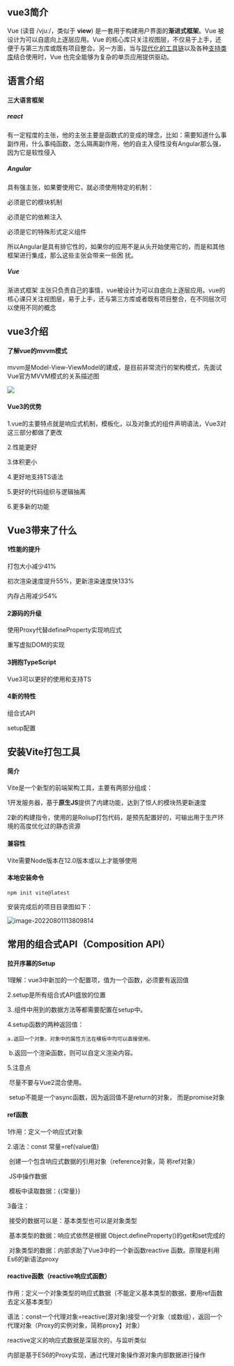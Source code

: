 ## vue3简介

Vue (读音 /vjuː/，类似于 **view**) 是一套用于构建用户界面的**渐进式框架**。Vue 被设计为可以自底向上逐层应用。Vue 的核心库只关注视图层，不仅易于上手，还便于与第三方库或既有项目整合。另一方面，当与[现代化的工具链](https://v3.cn.vuejs.org/guide/single-file-component.html)以及各种[支持类库](https://github.com/vuejs/awesome-vue#components--libraries)结合使用时，Vue 也完全能够为复杂的单页应用提供驱动。

## 语言介绍

#### 三大语言框架

##### react

有一定程度的主张，他的主张主要是函数式的变成的理念，比如：需要知道什么事副作用，什么事纯函数，怎么隔离副作用，他的自主入侵性没有Angular那么强，因为它是软性侵入

##### Angular

具有强主张，如果要使用它，就必须使用特定的机制：

必须是它的模块机制

必须是它的依赖注入

必须是它的特殊形式定义组件

所以Angular是具有排它性的，如果你的应用不是从头开始使用它的，而是和其他框架进行集成，那么这些主张会带来一些困 扰。

##### Vue

渐进式框架 主张只负责自己的事情，vue被设计为可以自底向上逐层应用。vue的核心课只关注视图层，易于上手，还与第三方库或者既有项目整合，在不同层次可以使用不同的概念

## vue3介绍

#### 了解vue的mvvm模式

mvvm是Model-View-ViewModel的建成，是目前非常流行的架构模式，先面试Vue官方MVVM模式的关系描述图

![](C:\Users\dell\AppData\Roaming\Typora\typora-user-images\image-20220801112439205.png)

#### Vue3的优势

1.vue的主要特点就是响应式机制，模板化，以及对象式的组件声明语法，Vue3对这三部分都做了更改

2.性能更好

3.体积更小

4.更好地支持TS语法

5.更好的代码组织与逻辑抽离

6.更多新的功能

## Vue3带来了什么

#### 1性能的提升

打包大小减少41%

初次渲染速度提升55%，更新渲染速度快133%

内存占用减少54%

#### 2源码的升级

使用Proxy代替defineProperty实现响应式

重写虚拟DOM的实现

#### 3拥抱TypeScript

Vue3可以更好的使用和支持TS

#### 4新的特性

组合式API

setup配置

## 安装Vite打包工具

#### 简介

Vite是一个新型的前端架构工具，主要有两部分组成：

1开发服务器，基于**原生JS**提供了内建功能，达到了惊人的模块热更新速度

2新的构建指令，使用的是Roliup打包代码，是预先配置好的，可输出用于生产环境的高度优化过的静态资源

#### 兼容性

Vite需要Node版本在12.0版本或以上才能够使用

#### 本地安装命令

```
npm init vite@latest
```

安装完成后的项目目录图如下：

![image-20220801113809814](C:\Users\dell\AppData\Roaming\Typora\typora-user-images\image-20220801113809814.png)

## 常用的组合式API（Composition API）

#### 拉开序幕的Setup

1理解：vue3中新加的一个配置项，值为一个函数，必须要有返回值

2.setup是所有组合式API盛放的位置

3..组件中用到的数据方法等都需要配置在setup中。

4.setup函数的两种返回值：

 	a.返回一个对象，对象中的属性方法在模板中均可以直接使用。

​	b.返回一个渲染函数，则可以自定义渲染内容。

5.注意点

​	尽量不要与Vue2混合使用。

​	setup不能是一个async函数，因为返回值不是return的对象，		而是promise对象

#### ref函数

1作用：定义一个响应式对象

2.语法：const  常量=ref(value值)

​			创建一个包含响应式数据的引用对象（reference对象，简				称ref对象）

​			JS中操作数据

​			模板中读取数据：{{常量}}

3备注：

​			接受的数据可以是：基本类型也可以是对象类型

​			基本类型的数据：响应式依然是根据									Object.defineProperty()的get和set完成的

​			对象类型的数据：内部求助了Vue3中的一个新函数reactive				函数。原理是利用Es6的新语法proxy

#### reactive函数（reactive响应式函数）

作用：定义一个对象类型的响应式数据（不能定义基本类型的数据，要用ref函数去定义基本类型）

语法：const一个代理对象=reactive(源对象)接受一个对象（或数组），返回一个代理对象（Proxy的实例对象，简称proxy】对象）

reactive定义的响应式数据是深层次的，与监听类似

内部是基于ES6的Proxy实现，通过代理对象操作源对象内部数据进行操作
